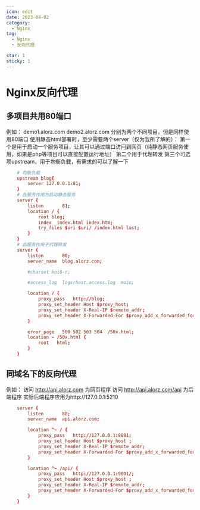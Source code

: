 ```yaml
---
icon: edit
date: 2023-08-02
category:
  - Nginx
tag:
  - Nginx
  - 反向代理

star: 1
sticky: 1
---
```


# Nginx反向代理
## 多项目共用80端口
例如：
demo1.alorz.com
demo2.alorz.com
分别为两个不同项目，但是同样使用80端口
使用静态html部署时，至少需要两个server（仅为我所了解的）：
第一个是用于启动一个服务项目，让其可以通过端口访问到网页（纯静态网页服务使用，如果是php等项目可以直接配置运行地址）
第二个用于代理转发
第三个可选项upstream，用于均衡负载，有需求的可以了解一下

<!-- more -->

```conf
    # 均衡负载
    upstream blog{
        server 127.0.0.1:81;
    }
    # 此服务作用为启动静态服务
    server {
        listen       81;
        location / {
            root blog;
            index  index.html index.htm;
            try_files $uri $uri/ /index.html last;
        }
    }
    # 此服务作用于代理转发
    server {
        listen       80;
        server_name  blog.alorz.com;

        #charset koi8-r;

        #access_log  logs/host.access.log  main;

        location / {
            proxy_pass   http://blog;
            proxy_set_header Host $proxy_host;
            proxy_set_header X-Real-IP $remote_addr;
            proxy_set_header X-Forwarded-For $proxy_add_x_forwarded_for;
        }

        error_page   500 502 503 504  /50x.html;
        location = /50x.html {
            root   html;
        }
    }
```

## 同域名下的反向代理
例如：
访问 http://api.alorz.com 为网页程序
访问 http://api.alorz.com/api 为后端程序
实际后端程序应用为http://127.0.0.1:5210

```conf
    server {
        listen       80;
        server_name  api.alorz.com;

        location ^~ / {
            proxy_pass   http://127.0.0.1:8081;
            proxy_set_header Host $proxy_host ;
            proxy_set_header X-Real-IP $remote_addr;
            proxy_set_header X-Forwarded-For $proxy_add_x_forwarded_for;
        }

        location ^~ /api/ {
            proxy_pass   http://127.0.0.1:9001/;
            proxy_set_header Host $proxy_host ;
            proxy_set_header X-Real-IP $remote_addr;
            proxy_set_header X-Forwarded-For $proxy_add_x_forwarded_for;
        }
    }
```